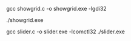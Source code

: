 gcc showgrid.c -o showgrid.exe -lgdi32

./showgrid.exe

gcc slider.c -o slider.exe -lcomctl32
./slider.exe
